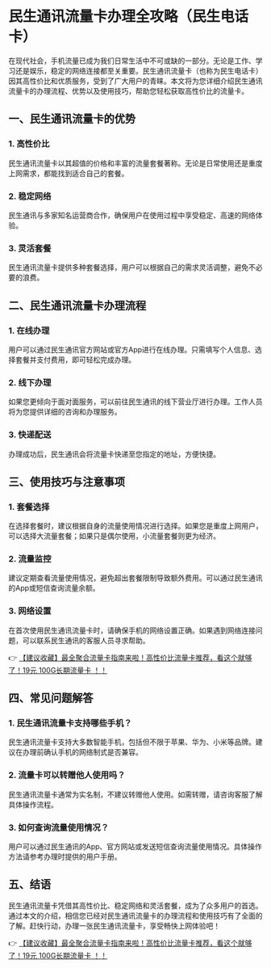 # 民生通讯流量卡办理全攻略（民生电话卡）

在现代社会，手机流量已成为我们日常生活中不可或缺的一部分。无论是工作、学习还是娱乐，稳定的网络连接都至关重要。民生通讯流量卡（也称为民生电话卡）因其高性价比和优质服务，受到了广大用户的青睐。本文将为您详细介绍民生通讯流量卡的办理流程、优势以及使用技巧，帮助您轻松获取高性价比的流量卡。

## 一、民生通讯流量卡的优势

### 1. 高性价比
民生通讯流量卡以其超值的价格和丰富的流量套餐著称。无论是日常使用还是重度上网需求，都能找到适合自己的套餐。

### 2. 稳定网络
民生通讯与多家知名运营商合作，确保用户在使用过程中享受稳定、高速的网络体验。

### 3. 灵活套餐
民生通讯流量卡提供多种套餐选择，用户可以根据自己的需求灵活调整，避免不必要的浪费。

## 二、民生通讯流量卡办理流程

### 1. 在线办理
用户可以通过民生通讯官方网站或官方App进行在线办理。只需填写个人信息、选择套餐并支付费用，即可轻松完成办理。

### 2. 线下办理
如果您更倾向于面对面服务，可以前往民生通讯的线下营业厅进行办理。工作人员将为您提供详细的咨询和办理服务。

### 3. 快递配送
办理成功后，民生通讯会将流量卡快递至您指定的地址，方便快捷。

## 三、使用技巧与注意事项

### 1. 套餐选择
在选择套餐时，建议根据自身的流量使用情况进行选择。如果您是重度上网用户，可以选择大流量套餐；如果只是偶尔使用，小流量套餐则更为经济。

### 2. 流量监控
建议定期查看流量使用情况，避免超出套餐限制导致额外费用。可以通过民生通讯的App或短信查询流量余额。

### 3. 网络设置
在首次使用民生通讯流量卡时，请确保手机的网络设置正确。如果遇到网络连接问题，可以联系民生通讯的客服人员寻求帮助。

👉 [【建议收藏】最全聚合流量卡指南来啦！高性价比流量卡推荐，看这个就够了！19元 100G长期流量卡 ！！](https://bit.ly/Liuliangka)

## 四、常见问题解答

### 1. 民生通讯流量卡支持哪些手机？
民生通讯流量卡支持大多数智能手机，包括但不限于苹果、华为、小米等品牌。建议在办理前确认手机的网络制式是否兼容。

### 2. 流量卡可以转赠他人使用吗？
民生通讯流量卡通常为实名制，不建议转赠他人使用。如需转赠，请咨询客服了解具体操作流程。

### 3. 如何查询流量使用情况？
用户可以通过民生通讯的App、官方网站或发送短信查询流量使用情况。具体操作方法请参考办理时提供的用户手册。

## 五、结语

民生通讯流量卡凭借其高性价比、稳定网络和灵活套餐，成为了众多用户的首选。通过本文的介绍，相信您已经对民生通讯流量卡的办理流程和使用技巧有了全面的了解。赶快行动，办理一张民生通讯流量卡，享受畅快上网体验吧！

👉 [【建议收藏】最全聚合流量卡指南来啦！高性价比流量卡推荐，看这个就够了！19元 100G长期流量卡 ！！](https://bit.ly/Liuliangka)